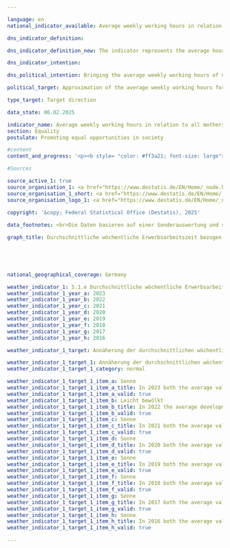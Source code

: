 ```yaml
---

language: en        
national_indicator_available: Average weekly working hours in relation to all mothers and fathers        

dns_indicator_definition:         

dns_indicator_definition_new: The indicator represents the average hours normally worked per week by mothers and fathers (in hours) in relation to all mothers and fathers with children under the age of 18&nbsp;in the household. The total number of hours normally worked by mothers or fathers per week is divided by the number of mothers or fathers.        

dns_indicator_intention:         

dns_political_intention: Bringing the average weekly working hours of mothers and fathers closer together should strengthen the economic independence of mothers, especially in the event of separation and in old age. A harmonisation of working hours can support the sharing of responsibilities between partners and vice versa.        

political_target: Approximation of the average weekly working hours for all mothers and fathers        

type_target: Target direction        

data_state: 06.02.2025        

indicator_name: Average weekly working hours in relation to all mothers and fathers        
section: Equality        
postulate: Promoting equal opportunities in society        

#content         
content_and_progress: '<p><b style= "color: #ff3a21; font-size: large">5.1.e Durchschnittliche wöchentliche Erwerbsarbeitszeit bezogen auf alle Mütter und Väter</b><br><br><b>Content and Methodology</b><br><br>The indicator compares the employment behavior of mothers and fathers. The hours worked refer not only to employed mothers, but to all mothers and fathers. This takes into account both the different hours worked by working mothers and fathers and the different employment rates.<br><br>The indicator includes mothers and fathers aged 15&nbsp;to under 65&nbsp;who live in the household with at least one child under the age of 18. Children include biological children, stepchildren, foster children, and adopted children. Children who still live in their parents" household but already care for their own children there, as well as children who live in a partnership with a partner, are not classified as part of the family of origin but are recorded in the statistics as a separate family or living arrangement.<br><br>The definition of working hours follows the concept of the International Labor Organization (ILO), which includes paid work as well as self-employment or assisting work. Unpaid activities such as work in one"s own or someone else"s home, gardening, caring for children and adults, and volunteer work are not included.<br><br>The data refer to the normal working hours. Occasional or one-off deviations from contractually agreed or generally customary working hours, such as vacation or illness, are not taken into account. This avoids distortions that can arise from seasonal fluctuations, among other things. However, restrictions on working hours due to maternity or parental leave are included in the survey. For example, if a parent generally works full-time but is on parental leave at the time of the survey, the reduced number of hours is included in the indicator.<br><br>The indicator is based on the concept of employment as defined by the ILO. In other contexts, the Federal Statistical Office"s concept of realized employment is used, which leads to different figures on the average weekly working hours of parents. According to this concept, people on maternity or parental leave are counted as non-employed.<br><br>The data comes from the microcensus, an annual sample survey covering 1% of the population in Germany. Due to a comprehensive redesign of the microcensus in 2020, the data collected from this year onwards are only partially comparable with previous year"s data.<br><br><b>Development</b><br><br>The average working hours of fathers have consistently exceeded 35&nbsp;hours per week since 2005, reaching a peak of 38.8&nbsp;hours in 2012. The significantly lower figure of 36.5&nbsp;hours in 2020&nbsp;may be due, on the one hand, to the aforementioned changes in the data source, but may also have been influenced by the effects of the <abbr title="Coronavirus SARS-CoV-2" tabindex="0">COVID-19</abbr>&nbsp;pandemic, including reduced employment and the closure of schools and childcare facilities. In 2023, the average weekly working hours of fathers were 36.8&nbsp;hours.<br><br>The average weekly working hours of mothers increased continuously between 2006&nbsp;and 2023, with the exception of 2020. In 2023, it was 19.2&nbsp;hours. This corresponds to slightly more than half of the average working hours of fathers.<br><br>The reduction in the difference between the working hours of mothers and fathers from 21.2&nbsp;hours in 2006&nbsp;to 17.6&nbsp;hours in 2023, which is primarily due to an increase in working hours for mothers, shows that the labor market participation of mothers has changed. This change could be due to increasing flexibility and family-friendliness in the labor market, improved conditions for reconciling family and work, and other societal developments. While fathers" working hours have remained largely constant, mothers are showing increasing integration into the labor market.<br><br>The indicator merely represents differences in the quantitative extent of employment. It therefore provides no information on the underlying reasons or motivations for why working hours are not converging more significantly, such as a lack of childcare options, the desire to spend more time with children, unequal pay between parents, or the fact that children are predominantly raised by mothers.<br><br><br><br>The politically defined goal is to converge the average weekly working hours of mothers and fathers. Currently, this convergence is being achieved primarily by increasing the working hours of mothers, while the working hours of fathers have decreased only slightly.</p>'                

#Sources        

source_active_1: true
source_organisation_1: <a href="https://www.destatis.de/EN/Home/_node.html" target="_blank">Federal Statistical Office</a>
source_organisation_1_short: <a href="https://www.destatis.de/EN/Home/_node.html" target="_blank">Federal Statistical Office</a>
source_organisation_logo_1: <a href="https://www.destatis.de/EN/Home/_node.html" target="_blank"><img src="https://dnsTestEnvironment.github.io/site/public/OrgImgEn/destatis.png" alt="Federal Statistical Office" title=" Click here to visit the homepage of the organizationFederal Statistical Office" style="height:60px; width:148px; border:transparent"/></a>
        
copyright: '&copy; Federal Statistical Office (Destatis), 2025'        

data_footnotes: <br>Die Daten basieren auf einer Sonderauswertung und sind nicht öffentlich zugänglich.<br>• Aufgrund einer umfassenden Neugestaltung des Mikrozensus ist ein Vergleich der Daten des Erhebungsjahres 2020&nbsp;mit den Vorjahren nur eingeschränkt möglich (Zeitreihenbruch).        

graph_title: Durchschnittliche wöchentliche Erwerbsarbeitszeit bezogen auf alle Mütter und Väter (mit Kindern unter 18 Jahren im Haushalt)        

        

                

national_geographical_coverage: Germany        

weather_indicator_1: 5.1.e Durchschnittliche wöchentliche Erwerbsarbeitszeit bezogen auf alle Mütter und Väter
weather_indicator_1_year_a: 2023
weather_indicator_1_year_b: 2022
weather_indicator_1_year_c: 2021
weather_indicator_1_year_d: 2020
weather_indicator_1_year_e: 2019
weather_indicator_1_year_f: 2018
weather_indicator_1_year_g: 2017
weather_indicator_1_year_h: 2016

weather_indicator_1_target: Annäherung der durchschnittlichen wöchentlichen Erwerbsarbeitszeit bezogen auf alle Mütter und Väter

weather_indicator_1_target_1: Annäherung der durchschnittlichen wöchentlichen Erwerbsarbeitszeit bezogen auf alle Mütter und Väter
weather_indicator_1_target_1_category: normal

weather_indicator_1_target_1_item_a: Sonne
weather_indicator_1_target_1_item_a_title: In 2023 both the average value and the previous annual change pointed in the right direction.
weather_indicator_1_target_1_item_a_valid: true
weather_indicator_1_target_1_item_b: Leicht bewölkt
weather_indicator_1_target_1_item_b_title: In 2022 the average development aimed in the right direction, but in the previous year there had been a development in the wrong direction or no change at all.
weather_indicator_1_target_1_item_b_valid: true
weather_indicator_1_target_1_item_c: Sonne
weather_indicator_1_target_1_item_c_title: In 2021 both the average value and the previous annual change pointed in the right direction.
weather_indicator_1_target_1_item_c_valid: true
weather_indicator_1_target_1_item_d: Sonne
weather_indicator_1_target_1_item_d_title: In 2020 both the average value and the previous annual change pointed in the right direction.
weather_indicator_1_target_1_item_d_valid: true
weather_indicator_1_target_1_item_e: Sonne
weather_indicator_1_target_1_item_e_title: In 2019 both the average value and the previous annual change pointed in the right direction.
weather_indicator_1_target_1_item_e_valid: true
weather_indicator_1_target_1_item_f: Sonne
weather_indicator_1_target_1_item_f_title: In 2018 both the average value and the previous annual change pointed in the right direction.
weather_indicator_1_target_1_item_f_valid: true
weather_indicator_1_target_1_item_g: Sonne
weather_indicator_1_target_1_item_g_title: In 2017 both the average value and the previous annual change pointed in the right direction.
weather_indicator_1_target_1_item_g_valid: true
weather_indicator_1_target_1_item_h: Sonne
weather_indicator_1_target_1_item_h_title: In 2016 both the average value and the previous annual change pointed in the right direction.
weather_indicator_1_target_1_item_h_valid: true        
        
---
```


